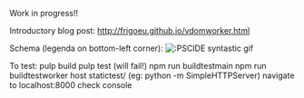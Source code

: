 Work in progress!!

Introductory blog post: 
http://frigoeu.github.io/vdomworker.html

Schema (legenda on bottom-left corner):
![:PSCIDE syntastic gif](http://frigoeu.github.io/img/purescript-vdom-worker.png)

To test:
pulp build
pulp test (will fail!)
npm run buildtestmain
npm run buildtestworker
host statictest/ (eg: python -m SimpleHTTPServer)
navigate to localhost:8000
check console
